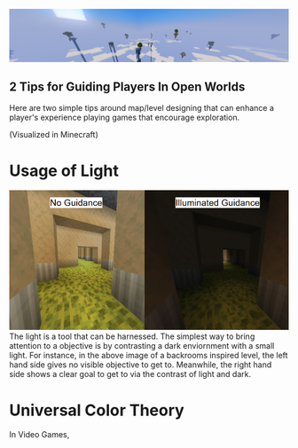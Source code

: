 <p align="center">
  <img src="BackgroundImage1919x364.png" alt="Banner" width="1919">
</p>
<h2> 2 Tips for Guiding Players In Open Worlds </h2>
<p> Here are two simple tips around map/level designing that can enhance a player's experience playing games that encourage exploration. </p>
<p> (Visualized in Minecraft) </p>

<h1> Usage of Light </h1>

  <img src="Lighting840x749">
The light is a tool that can be harnessed. The simplest way to bring attention to a objective is by contrasting a dark enviornment with a small light.
For instance, in the above image of a backrooms inspired level, the left hand side gives no visible objective to get to. 
Meanwhile, the right hand side shows a clear goal to get to via the contrast of light and dark.

<h1> Universal Color Theory </h1>
<p> In Video Games, </p>
